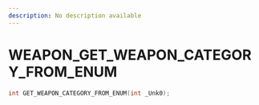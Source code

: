 ```yaml
---
description: No description available 
---
```


# WEAPON\_GET_WEAPON_CATEGORY_FROM_ENUM

```cpp
int GET_WEAPON_CATEGORY_FROM_ENUM(int _Unk0);
```